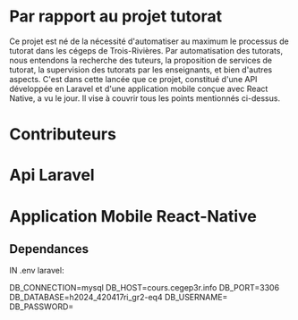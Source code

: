 # Par rapport au projet tutorat
Ce projet est né de la nécessité d'automatiser au maximum le processus de tutorat dans les cégeps de Trois-Rivières. Par automatisation des tutorats, nous entendons la recherche des tuteurs, la proposition de services de tutorat, la supervision des tutorats par les enseignants, et bien d'autres aspects. C'est dans cette lancée que ce projet, constitué d'une API développée en Laravel et d'une application mobile conçue avec React Native, a vu le jour. Il vise à couvrir tous les points mentionnés ci-dessus.
# Contributeurs

# Api Laravel

# Application Mobile React-Native

## Dependances


IN .env laravel:

DB_CONNECTION=mysql
DB_HOST=cours.cegep3r.info
DB_PORT=3306
DB_DATABASE=h2024_420417ri_gr2-eq4
DB_USERNAME=
DB_PASSWORD=
